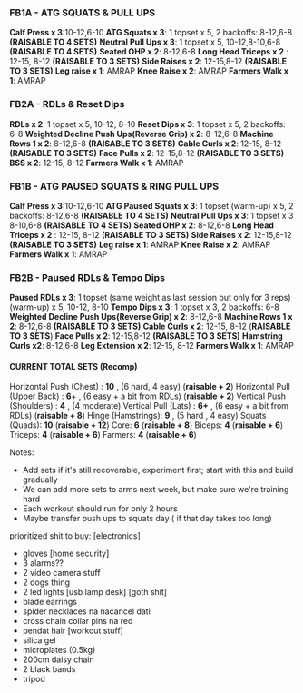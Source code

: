 ### FB1A - ATG SQUATS & PULL UPS
**Calf Press x 3**:10-12,6-10 
**ATG Squats x 3**: 1 topset x 5, 2 backoffs: 8-12,6-8 **(RAISABLE TO 4 SETS)**
**Neutral Pull Ups x 3**: 1 topset x 5, 10-12,8-10,6-8 **(RAISABLE TO 4 SETS)**
**Seated OHP x 2**: 8-12,6-8
**Long Head Triceps x 2** : 12-15, 8-12 **(**RAISABLE TO 3 SETS**)**
**Side Raises x 2**: 12-15,8-12 **(RAISABLE TO 3 SETS)**
**Leg raise x 1**: AMRAP
**Knee Raise x 2**: AMRAP
**Farmers Walk x 1**:  AMRAP

### FB2A - RDLs & Reset Dips
**RDLs x 2**: 1 topset x 5, 10-12, 8-10 
**Reset Dips x 3**: 1 topset x 5, 2 backoffs: 6-8
**Weighted Decline Push Ups(Reverse Grip) x 2**: 8-12,6-8
**Machine Rows 1 x 2**: 8-12,6-8 **(RAISABLE TO 3 SETS)**
**Cable Curls x 2**: 12-15, 8-12 **(**RAISABLE TO 3 SETS**)**
**Face Pulls x 2**: 12-15,8-12 **(RAISABLE TO 3 SETS)**
**BSS x 2**:  12-15, 8-12
**Farmers Walk x 1**:  AMRAP

### FB1B - ATG PAUSED SQUATS & RING PULL UPS
**Calf Press x 3**:10-12,6-10 
**ATG Paused Squats x 3**: 1 topset (warm-up) x 5, 2 backoffs: 8-12,6-8 **(RAISABLE TO 4 SETS)**
**Neutral Pull Ups x 3**: 1 topset x 3 8-10,6-8 **(RAISABLE TO 4 SETS)**
**Seated OHP x 2**: 8-12,6-8
**Long Head Triceps x 2** : 12-15, 8-12 **(**RAISABLE TO 3 SETS**)**
**Side Raises x 2**: 12-15,8-12 **(RAISABLE TO 3 SETS)**
**Leg raise x 1**: AMRAP
**Knee Raise x 2**: AMRAP
**Farmers Walk x 1**:  AMRAP

### FB2B - Paused RDLs & Tempo Dips
**Paused RDLs x 3**: 1 topset (same weight as last session but only for 3 reps) (warm-up) x 5, 10-12, 8-10 
**Tempo Dips x 3**: 1 topset x 3, 2 backoffs: 6-8
**Weighted Decline Push Ups(Reverse Grip) x 2**: 8-12,6-8
**Machine Rows 1 x 2**: 8-12,6-8 **(RAISABLE TO 3 SETS)**
**Cable Curls x 2**: 12-15, 8-12 (**RAISABLE TO 3 SETS**)
**Face Pulls x 2**: 12-15,8-12 **(RAISABLE TO 3 SETS)**
**Hamstring Curls x2**: 8-12,6-8
**Leg Extension x 2**:  12-15, 8-12
**Farmers Walk x 1**:  AMRAP


#### CURRENT TOTAL SETS (Recomp)
Horizontal Push (Chest) : **10** , (6 hard, 4 easy) (**raisable + 2**)
Horizontal Pull (Upper Back) : **6**+ , (6 easy + a bit from RDLs) (**raisable + 2**)
Vertical Push (Shoulders) : **4** , (4 moderate) 
Vertical Pull (Lats) : **6+** , (6 easy + a bit from RDLs) (**raisable + 8**)
Hinge (Hamstrings): **9** , (5 hard , 4 easy) 
Squats (Quads): **10** (**raisable + 12**)
Core: **6**  (**raisable + 8**)
Biceps: **4** (**raisable + 6**)
Triceps: **4** (**raisable + 6**)
Farmers: **4** (**raisable + 6**)

Notes: 
* Add sets if it's still recoverable, experiment first; start with this and build gradually
* We can add more sets to arms next week, but make sure we're training hard
* Each workout should run for only 2 hours 
* Maybe transfer push ups to squats day ( if that day takes too long)

prioritized shit to buy:
[electronics]
* gloves
[home security]
* 3 alarms??
* 2 video camera stuff
* 2 dogs thing
* 2 led lights
[usb lamp desk]
[goth shit]
* blade earrings
* spider necklaces na nacancel dati
* cross chain collar pins na red
* pendat hair
[workout stuff]
* silica gel
* microplates (0.5kg)
* 200cm daisy chain
* 2 black bands
* tripod
